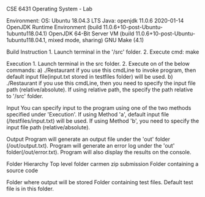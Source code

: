 CSE 6431 Operating System - Lab

Environment:
    OS: Ubuntu 18.04.3 LTS
    Java:
        openjdk 11.0.6 2020-01-14
        OpenJDK Runtime Environment (build 11.0.6+10-post-Ubuntu-1ubuntu118.04.1)
        OpenJDK 64-Bit Server VM (build 11.0.6+10-post-Ubuntu-1ubuntu118.04.1, mixed mode, sharing)
    GNU Make (4.1)

Build Instruction
    1. Launch terminal in the '<SubmissionFolder>/src' folder.
    2. Execute cmd: make

Execution
    1. Launch terminal in the src folder.
    2. Execute on of the below commands:
        a) ./Restaurant
                if you use this cmdLine to invoke program, then default input file(input.txt stored in testfiles folder) will be used.
        b) ./Restaurant <input-file-path>
                if you use this cmdLine, then you need to specify the input file path (relative/absolute). 
                If using relative path, the specify the path relative to '<SubmissionFolder>/src' folder.

Input
    You can specify input to the program using one of the two methods specified under 'Execution'. 
    If using Method 'a', default input file (/testfiles/input.txt) will be used.
    If using Method 'b', you need to specify the input file path (relative/absolute).

Output
    Program will generate an output file under the 'out' folder (<SubmissionFolder>/out/output.txt).
    Program will generate an error log under the 'out' folder(<SubmissionFolder>/out/error.txt).
    Program will also display the results on the console.

Folder Hierarchy
    <SubmissionFolder>                  Top level folder carmen zip submission
        <src>                           Folder containing a source code
            <main>
            <resource>
            <utility>
        <out>                           Folder where output will be stored
        <testfiles>                     Folder containing test files. Default test file is in this folder.




        